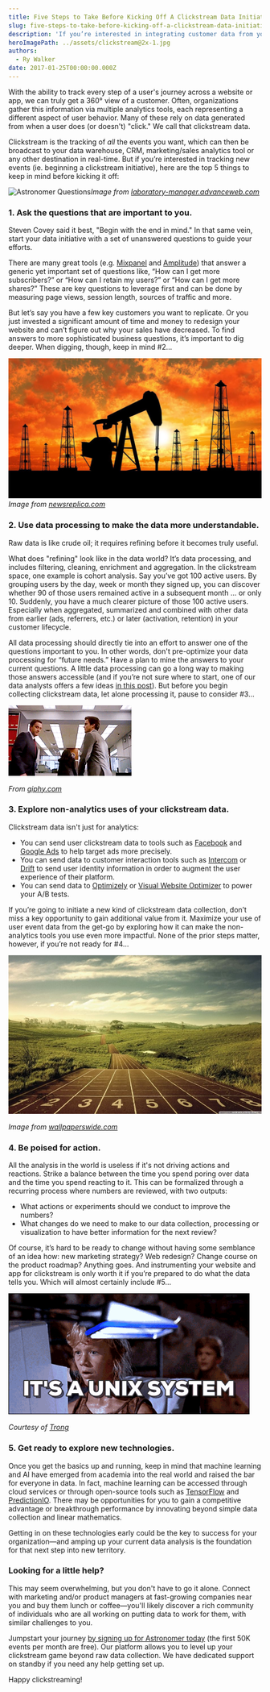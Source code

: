 ```yaml
---
title: Five Steps to Take Before Kicking Off A Clickstream Data Initiative
slug: five-steps-to-take-before-kicking-off-a-clickstream-data-initiative
description: 'If you’re interested in integrating customer data from your website or app, here are the top 5 things to keep in mind before kicking that off.'
heroImagePath: ../assets/clickstream@2x-1.jpg
authors:
  - Ry Walker
date: 2017-01-25T00:00:00.000Z
---
```


With the ability to track every step of a user's journey&nbsp;across a website or app,&nbsp;we can truly get a 360° view&nbsp;of a&nbsp;customer. Often, organizations gather this information via multiple analytics tools, each representing a different aspect of user behavior. Many of these rely on data generated from when a user does (or doesn't) "click." We call that&nbsp;clickstream data.

Clickstream is the&nbsp;tracking of&nbsp;_all_ the events you want, which can then be broadcast to your data warehouse, CRM, marketing/sales analytics tool or any other destination in real-time.&nbsp;But if you’re interested in tracking new events (ie. beginning&nbsp;a clickstream initiative), here are the top 5 things to keep in mind before kicking it off:

![Astronomer Questions](../assets/questions.jpeg "Astronomer Questions")_Image from [laboratory-manager.advanceweb.com](https://laboratory-manager.advanceweb.com/7-questions-every-phlebotomist-must-answer-correctly/)_

### 1. Ask the questions that are important to you.

Steven Covey said it best, "Begin with the end in mind." In that same vein, start your data initiative with a set of unanswered questions to guide your efforts.

There are many great tools (e.g. [Mixpanel](https://mixpanel.com/) and [Amplitude](https://amplitude.com/)) that answer a generic yet important set of questions like, “How can I get more subscribers?” or “How can I retain my users?” or “How can I get more shares?” These are key questions to leverage first and can be done by measuring page views, session length, sources of traffic and more.

But let’s say you have a few key customers you want to replicate. Or you just invested a significant amount of time and money to redesign your website and can’t figure out why your sales have decreased. To find answers to more sophisticated business questions, it’s important to dig deeper. When digging, though, keep in mind #2…

![Astronomer Crude Oil](../assets/crude-oil.jpg "Astronomer Crude Oil")_Image from [newsreplica.com](https://newsrepublica.com/opec-announced-fall-crude-oil-prices/)_

### 2. Use data processing to make the data more understandable.
Raw data is like crude oil; it requires refining before it becomes truly useful.  
  
What does "refining" look like in the data world? It’s data processing, and includes filtering, cleaning, enrichment and aggregation. In the clickstream space, one example is cohort analysis. Say you’ve got 100 active users. By grouping users by the day, week or month they signed up, you can discover whether 90 of those users remained active in a subsequent month … or only 10. Suddenly, you have a much clearer picture of those 100 active users. Especially when aggregated, summarized and combined with other data from earlier (ads, referrers, etc.) or later (activation, retention) in your customer lifecycle.  
  
All data processing should directly tie into an effort to answer one of the questions important to you. In other words, don't pre-optimize your data processing for “future needs.” Have a plan to mine the answers to your current questions. A little data processing can go a long way to making those answers accessible (and if you’re not sure where to start, one of our data analysts offers a few ideas [in this post](https://www.astronomer.io/blog/approach-the-next-data-initiative-like-a-data-analyst)). But before you begin collecting clickstream data, let alone processing it, pause to consider #3...  
  
 ![Astronomer - Explore non-analytics uses of Clickstream](../assets/giphy-1.gif "Astronomer - Explore non-analytics uses of Clickstream")

_From [giphy.com](https://giphy.com/)_

### 3. Explore non-analytics uses of your clickstream data.
Clickstream data isn't just for analytics:  
  

- You can send user clickstream data to tools such as [Facebook](https://www.facebook.com/business/products/ads) and [Google Ads](https://www.google.com/intl/en/ads/) to help target ads more precisely.
- You can send data to customer interaction tools such as [Intercom](https://www.intercom.com/) or [Drift](https://www.drift.com/) to send user identity information in order to augment the user experience of their platform.
- You can send data to [Optimizely](https://www.optimizely.com/) or [Visual Website Optimizer](https://vwo.com/) to power your A/B tests.

If you’re going to initiate a new kind of clickstream data collection, don’t miss a key opportunity to gain additional value from it. Maximize your use of user event data from the get-go by exploring how it can make the non-analytics tools you use even more impactful. None of the prior steps matter, however, if you’re not ready for #4...

 ![Astronomer - Be Poised for Action](../assets/ready_to_run-wallpaper-1280x800.jpg "Astronomer - Be Poised for Action")

_Image from [wallpaperswide.com](https://wallpaperswide.com/ready_to_run-wallpapers.html)_

### 4. Be poised for action.

All the analysis in the world is useless if it's not driving actions and reactions. Strike a balance between the time you spend poring over data and the time you spend reacting to it. This can be formalized through a recurring process where numbers are reviewed, with two outputs:

- What actions or experiments should we conduct to improve the numbers?
- What changes do we need to make to our data collection, processing or visualization to have better information for the next review?

Of course, it’s hard to be ready to change without having some semblance of an idea how: new marketing strategy? Web redesign? Change course on the product roadmap? Anything goes. And instrumenting your website and app for clickstream is only worth it if you’re prepared to do what the data tells you. Which will almost certainly include #5...

 ![Astronomer New Technologies](../assets/unix.gif "Astronomer New Technologies")

_Courtesy of [Trong](https://www.linkedin.com/in/trong-le-85b8b257)_

### 5. Get ready to explore new technologies.

Once you get the basics up and running, keep in mind that machine learning and AI have emerged from academia into the real world and raised the bar for everyone in data. In fact, machine learning can be accessed through cloud services or through open-source tools such as [TensorFlow](https://www.tensorflow.org/) and [PredictionIO](https://predictionio.incubator.apache.org/start/). There may be opportunities for you to gain a competitive advantage or breakthrough performance by innovating beyond simple data collection and linear mathematics.  
  
Getting in on these technologies early could be the key to success for your organization—and amping up your current data analysis is the foundation for that next step into new territory.

### Looking for a little help?

This may seem overwhelming, but you don't have to go it alone. Connect with marketing and/or product managers at fast-growing companies near you and buy them lunch or coffee—you'll likely discover a rich community of individuals who are all working on putting data to work for them, with similar challenges to you.  
  
Jumpstart your journey [by signing up for Astronomer today](http://app.astronomer.io/) (the first 50K events per month are free). Our platform allows you to level up your clickstream game beyond raw data collection. We have dedicated support on standby if you need any help getting set up.   
  
Happy clickstreaming!

